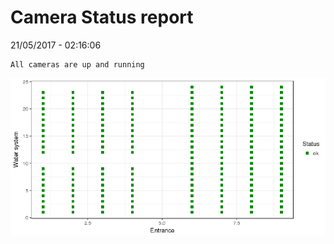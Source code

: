 Camera Status report
================
21/05/2017 - 02:16:06

    All cameras are up and running

![](camreport_files/figure-markdown_github/unnamed-chunk-2-1.png)
